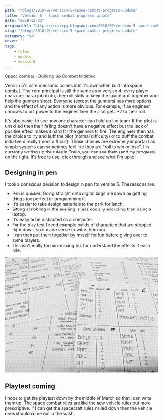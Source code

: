 ```yaml
---
path: "/blogs/2018/02/version-5-space-combat-progress-update"
title: "Version 5 - Space combat progress update"
date: "2018-02-23"
originalUrl: "https://icarrpg.blogspot.com/2018/02/version-5-space-combat-progress-update.html"
slug: "/blogs/2018/02/version-5-space-combat-progress-update"
category: "v4"
cover: ""
tags:
    - rules
    - update
    - version5
---
```

[Space combat - Building up Combat Initiative](https://trello.com/c/V6TKxN4h/151-space-combat-building-up-combat-initiative)

Version 5's core mechanic comes into it's own when built into space combat. The core principal is still the same as in version 4: every player character has a job to do, they roll skills to keep the spacecraft together and help the gunners shoot. Everyone (except the gunners) has more options and the effect of any action is more obvious. For example, if an engineer chooses to put power to the engines then the pilot gets +2 to their roll.  

It's also easier to see how one character can hold up the team. If the pilot is unskilled then their failing doesn't have a negative effect but the lack of positive effect makes it hard for the gunners to fire. The engineer then has the choice to try and buff the pilot (normal difficulty) or to buff the combat initiative directly (more difficult). Those choices are extremely important as simple systems can sometimes feel like they are "roll to win or lose".  I'm currently writing up the rules in Trello, you can see them (and my progress) on the right. It's free to use, click through and see what I'm up to.  

## Designing in pen

I took a conscious decision to design in pen for version 5. The reasons are:  

* Pen is quicker. Going straight onto digital bogs me down on getting things too perfect or programming it. 
* It's easier to take design materials to the park for lunch. 
* Sitting scribbling in the evening is less socially excluding than using a laptop. 
* It's easy to be distracted on a computer.  
* For the play test I need example builds of characters that are stripped right down, so it made sense to write them out. 
* I can then put them together by myself for fun before giving over to some players. 
* This isn't really for min-maxing but for understand the effects if each role.  

![Rough scribbled characters, spacecraft and help sheets](./images/v5progressplaytest.png) 

## Playtest coming

I hope to get the playtest down by the middle of March so that I can write them up. The space combat rules are like the new vehicle rules but more prescriptive. If I can get the spacecraft rules nailed down then the vehicle ones should come out in the wash.  